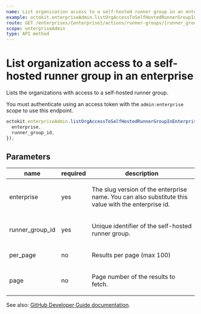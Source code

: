 ```yaml
---
name: List organization access to a self-hosted runner group in an enterprise
example: octokit.enterpriseAdmin.listOrgAccessToSelfHostedRunnerGroupInEnterprise({ enterprise, runner_group_id })
route: GET /enterprises/{enterprise}/actions/runner-groups/{runner_group_id}/organizations
scope: enterpriseAdmin
type: API method
---
```


# List organization access to a self-hosted runner group in an enterprise

Lists the organizations with access to a self-hosted runner group.

You must authenticate using an access token with the `admin:enterprise` scope to use this endpoint.

```js
octokit.enterpriseAdmin.listOrgAccessToSelfHostedRunnerGroupInEnterprise({
  enterprise,
  runner_group_id,
});
```

## Parameters

<table>
  <thead>
    <tr>
      <th>name</th>
      <th>required</th>
      <th>description</th>
    </tr>
  </thead>
  <tbody>
    <tr><td>enterprise</td><td>yes</td><td>

The slug version of the enterprise name. You can also substitute this value with the enterprise id.

</td></tr>
<tr><td>runner_group_id</td><td>yes</td><td>

Unique identifier of the self-hosted runner group.

</td></tr>
<tr><td>per_page</td><td>no</td><td>

Results per page (max 100)

</td></tr>
<tr><td>page</td><td>no</td><td>

Page number of the results to fetch.

</td></tr>
  </tbody>
</table>

See also: [GitHub Developer Guide documentation](https://developer.github.com/v3/enterprise-admin/actions/#list-organization-access-to-a-self-hosted-runner-group-in-a-enterprise).
